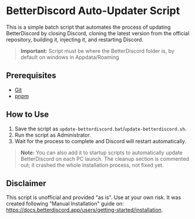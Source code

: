 # BetterDiscord Auto-Updater Script

This is a simple batch script that automates the process of updating BetterDiscord by closing Discord, cloning the latest version from the official repository, building it, injecting it, and restarting Discord.
> **Important:** Script must be where the BetterDiscord folder is, by default on windows in Appdata/Roaming
## Prerequisites

- [Git](https://git-scm.com/downloads)
- [pnpm](https://pnpm.io/)

## How to Use

1. Save the script as `update-betterdiscord.bat`/`update-betterdiscord.sh`.
2. Run the script as Administrator.
3. Wait for the process to complete and Discord will restart automatically.

> **Note:** You can also add it to startup scripts to automatically update BetterDiscord on each PC launch. The cleanup section is commented out; it crashed the whole installation process, not fixed yet.

## Disclaimer

This script is unofficial and provided "as is". Use at your own risk. It was created following "Manual Installation" guide on: https://docs.betterdiscord.app/users/getting-started/installation.
